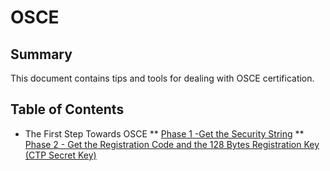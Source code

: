 # OSCE

## Summary

This document contains tips and tools for dealing with OSCE certification.

## Table of Contents

* The First Step Towards OSCE 
** [Phase 1 -Get the Security String](https://github.com/ptsec/OSCE/blob/master/Dynamic-Analysis-Secret-Key.txt)
** [Phase 2 - Get the Registration Code and the 128 Bytes Registration Key (CTP Secret Key)](https://github.com/ptsec/OSCE/blob/master/Dynamic-Analysis-Secret-Key.txt)


